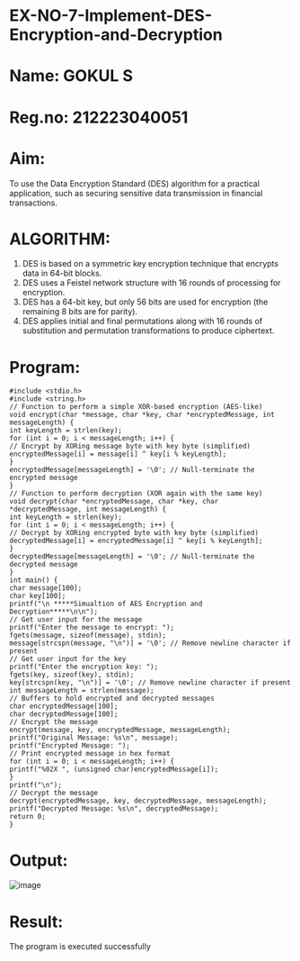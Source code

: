 # EX-NO-7-Implement-DES-Encryption-and-Decryption
# Name: GOKUL S
# Reg.no: 212223040051
# Aim:
To use the Data Encryption Standard (DES) algorithm for a practical application, such as securing sensitive
data transmission in financial transactions.
# ALGORITHM:
1. DES is based on a symmetric key encryption technique that encrypts data in 64-bit blocks.
2. DES uses a Feistel network structure with 16 rounds of processing for encryption.
3. DES has a 64-bit key, but only 56 bits are used for encryption (the remaining 8 bits are for parity).
4. DES applies initial and final permutations along with 16 rounds of substitution and permutation
transformations to produce ciphertext.
# Program:
```
#include <stdio.h>
#include <string.h>
// Function to perform a simple XOR-based encryption (AES-like)
void encrypt(char *message, char *key, char *encryptedMessage, int messageLength) {
int keyLength = strlen(key);
for (int i = 0; i < messageLength; i++) {
// Encrypt by XORing message byte with key byte (simplified)
encryptedMessage[i] = message[i] ^ key[i % keyLength];
}
encryptedMessage[messageLength] = '\0'; // Null-terminate the encrypted message
}
// Function to perform decryption (XOR again with the same key)
void decrypt(char *encryptedMessage, char *key, char *decryptedMessage, int messageLength) {
int keyLength = strlen(key);
for (int i = 0; i < messageLength; i++) {
// Decrypt by XORing encrypted byte with key byte (simplified)
decryptedMessage[i] = encryptedMessage[i] ^ key[i % keyLength];
}
decryptedMessage[messageLength] = '\0'; // Null-terminate the decrypted message
}
int main() {
char message[100];
char key[100];
printf("\n *****Simualtion of AES Encryption and Decryption*****\n\n");
// Get user input for the message
printf("Enter the message to encrypt: ");
fgets(message, sizeof(message), stdin);
message[strcspn(message, "\n")] = '\0'; // Remove newline character if present
// Get user input for the key
printf("Enter the encryption key: ");
fgets(key, sizeof(key), stdin);
key[strcspn(key, "\n")] = '\0'; // Remove newline character if present
int messageLength = strlen(message);
// Buffers to hold encrypted and decrypted messages
char encryptedMessage[100];
char decryptedMessage[100];
// Encrypt the message
encrypt(message, key, encryptedMessage, messageLength);
printf("Original Message: %s\n", message);
printf("Encrypted Message: ");
// Print encrypted message in hex format
for (int i = 0; i < messageLength; i++) {
printf("%02X ", (unsigned char)encryptedMessage[i]);
}
printf("\n");
// Decrypt the message
decrypt(encryptedMessage, key, decryptedMessage, messageLength);
printf("Decrypted Message: %s\n", decryptedMessage);
return 0;
}
```
# Output:
![image](https://github.com/user-attachments/assets/00031e80-b455-4645-a546-79a199884cff)

# Result:
The program is executed successfully
